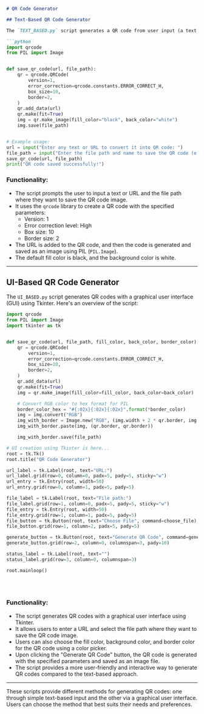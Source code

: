
```markdown
# QR Code Generator

## Text-Based QR Code Generator

The `TEXT_BASED.py` script generates a QR code from user input (a text or URL) and saves it as an image file. Below is an overview of the script:

```python
import qrcode
from PIL import Image


def save_qr_code(url, file_path):
    qr = qrcode.QRCode(
        version=1,
        error_correction=qrcode.constants.ERROR_CORRECT_H,
        box_size=10,
        border=2,
    )
    qr.add_data(url)
    qr.make(fit=True)
    img = qr.make_image(fill_color="black", back_color="white")
    img.save(file_path)


# Example usage:
url = input("Enter any text or URL to convert it into QR code: ")
file_path = input("Enter the file path and name to save the QR code (e.g., qr.png): ")
save_qr_code(url, file_path)
print("QR code saved successfully!")
```

### Functionality:
- The script prompts the user to input a text or URL and the file path where they want to save the QR code image.
- It uses the `qrcode` library to create a QR code with the specified parameters:
  - Version: 1
  - Error correction level: High
  - Box size: 10
  - Border size: 2
- The URL is added to the QR code, and then the code is generated and saved as an image using PIL (`PIL.Image`).
- The default fill color is black, and the background color is white.

---

## UI-Based QR Code Generator

The `UI_BASED.py` script generates QR codes with a graphical user interface (GUI) using Tkinter. Here's an overview of the script:

```python
import qrcode
from PIL import Image
import tkinter as tk


def save_qr_code(url, file_path, fill_color, back_color, border_color):
    qr = qrcode.QRCode(
        version=1,
        error_correction=qrcode.constants.ERROR_CORRECT_H,
        box_size=10,
        border=2,
    )
    qr.add_data(url)
    qr.make(fit=True)
    img = qr.make_image(fill_color=fill_color, back_color=back_color)

    # Convert RGB color to hex format for PIL
    border_color_hex = "#{:02x}{:02x}{:02x}".format(*border_color)
    img = img.convert("RGB")
    img_with_border = Image.new("RGB", (img.width + 2 * qr.border, img.height + 2 * qr.border), border_color_hex)
    img_with_border.paste(img, (qr.border, qr.border))

    img_with_border.save(file_path)

# UI creation using Tkinter is here...
root = tk.Tk()
root.title("QR Code Generator")

url_label = tk.Label(root, text="URL:")
url_label.grid(row=0, column=0, padx=5, pady=5, sticky="w")
url_entry = tk.Entry(root, width=50)
url_entry.grid(row=0, column=1, padx=5, pady=5)

file_label = tk.Label(root, text="File path:")
file_label.grid(row=1, column=0, padx=5, pady=5, sticky="w")
file_entry = tk.Entry(root, width=50)
file_entry.grid(row=1, column=1, padx=5, pady=5)
file_button = tk.Button(root, text="Choose File", command=choose_file)
file_button.grid(row=1, column=2, padx=5, pady=5)

generate_button = tk.Button(root, text="Generate QR Code", command=generate_qr)
generate_button.grid(row=2, column=0, columnspan=3, pady=10)

status_label = tk.Label(root, text="")
status_label.grid(row=3, column=0, columnspan=3)

root.mainloop()

    
     
```

### Functionality:
- The script generates QR codes with a graphical user interface using Tkinter.
- It allows users to enter a URL and select the file path where they want to save the QR code image.
- Users can also choose the fill color, background color, and border color for the QR code using a color picker.
- Upon clicking the "Generate QR Code" button, the QR code is generated with the specified parameters and saved as an image file.
- The script provides a more user-friendly and interactive way to generate QR codes compared to the text-based approach.

---

These scripts provide different methods for generating QR codes: one through simple text-based input and the other via a graphical user interface. Users can choose the method that best suits their needs and preferences.
```
